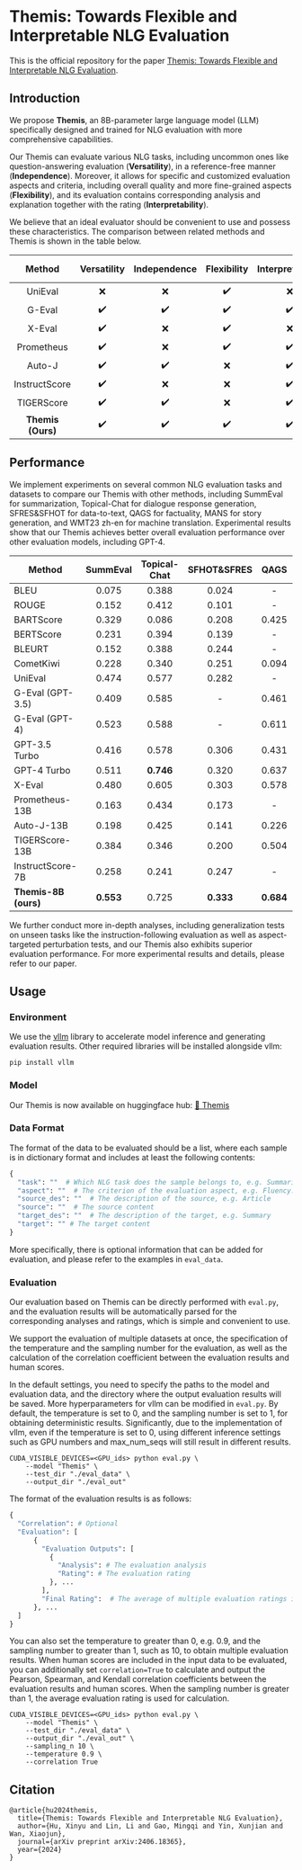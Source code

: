 # Themis: Towards Flexible and Interpretable NLG Evaluation

This is the official repository for the paper [Themis: Towards Flexible and Interpretable NLG Evaluation](https://arxiv.org/abs/2406.18365).

## Introduction

We propose **Themis**, an 8B-parameter large language model (LLM) specifically designed and trained for NLG evaluation with more comprehensive capabilities. 

Our Themis can evaluate various NLG tasks, including uncommon ones like question-answering evaluation (**Versatility**), in a reference-free manner (**Independence**). Moreover, it allows for specific and customized evaluation aspects and criteria, including overall quality and more fine-grained aspects (**Flexibility**), and its evaluation contains corresponding analysis and explanation together with the rating (**Interpretability**). 

We believe that an ideal evaluator should be convenient to use and possess these characteristics. The comparison between related methods and Themis is shown in the table below.

|      Method       | Versatility | Independence | Flexibility | Interpretability | Open-source |
| :---------------: | :---------: | :----------: | :---------: | :--------------: | :---------: |
|      UniEval      |      ❌      |      ❌       |      ✔️      |        ❌         |      ✔️      |
|      G-Eval       |      ✔️      |      ✔️       |      ✔️      |        ✔️         |      ❌      |
|      X-Eval       |      ✔️      |      ❌       |      ✔️      |        ❌         |      ❌      |
|    Prometheus     |      ✔️      |      ❌       |      ✔️      |        ✔️         |      ✔️      |
|      Auto-J       |      ✔️      |      ✔️       |      ❌      |        ✔️         |      ✔️      |
|   InstructScore   |      ✔️      |      ❌       |      ❌      |        ✔️         |      ✔️      |
|    TIGERScore     |      ✔️      |      ✔️       |      ❌      |        ✔️         |      ✔️      |
| **Themis (Ours)** |      ✔️      |      ✔️       |      ✔️      |        ✔️         |      ✔️      |

## Performance

We implement experiments on several common NLG evaluation tasks and datasets to compare our Themis with other methods, including SummEval for summarization, Topical-Chat for dialogue response generation, SFRES&SFHOT for data-to-text, QAGS for factuality, MANS for story generation, and WMT23 zh-en for machine translation. Experimental results show that our Themis achieves better overall evaluation performance over other evaluation models, including GPT-4.

| Method               | SummEval  | Topical-Chat | SFHOT&SFRES |   QAGS   |   MANS   |   WMT23   | Average $\rho$ |
| -------------------- | :-------: | :----------: | :---------: | :-------: | :-------: | :-------: | :------------: |
| BLEU                 |   0.075   |    0.388     |    0.024    |     -     |   0.032   |   0.021   |       -        |
| ROUGE                |   0.152   |    0.412     |    0.101    |     -     |  -0.002   |   0.151   |       -        |
| BARTScore            |   0.329   |    0.086     |    0.208    |   0.425   |   0.350   |   0.118   |     0.253      |
| BERTScore            |   0.231   |    0.394     |    0.139    |     -     |   0.285   |   0.219   |       -        |
| BLEURT               |   0.152   |    0.388     |    0.244    |     -     |   0.138   |   0.263   |       -        |
| CometKiwi            |   0.228   |    0.340     |    0.251    |   0.094   |   0.251   |   0.343   |     0.251      |
| UniEval              |   0.474   |    0.577     |    0.282    |     -     |     -     |     -     |       -        |
| G-Eval (GPT-3.5)     |   0.409   |    0.585     |      -      |   0.461   |     -     |     -     |       -        |
| G-Eval (GPT-4)       |   0.523   |    0.588     |      -      |   0.611   |     -     |     -     |       -        |
| GPT-3.5 Turbo        |   0.416   |    0.578     |    0.306    |   0.431   |   0.328   |   0.347   |     0.401      |
| GPT-4 Turbo          |   0.511   |  **0.746**   |    0.320    |   0.637   |   0.473   | **0.437** |     0.521      |
| X-Eval               |   0.480   |    0.605     |    0.303    |   0.578   |     -     |     -     |       -        |
| Prometheus-13B       |   0.163   |    0.434     |    0.173    |     -     |   0.007   |   0.129   |       -        |
| Auto-J-13B           |   0.198   |    0.425     |    0.141    |   0.226   |   0.380   |   0.104   |     0.246      |
| TIGERScore-13B       |   0.384   |    0.346     |    0.200    |   0.504   |   0.231   |   0.248   |     0.319      |
| InstructScore-7B     |   0.258   |    0.241     |    0.247    |     -     |   0.298   |   0.219   |       -        |
| **Themis-8B (ours)** | **0.553** |    0.725     |  **0.333**  | **0.684** | **0.551** |   0.405   |   **0.542**    |

We further conduct more in-depth analyses, including generalization tests on unseen tasks like the instruction-following evaluation as well as aspect-targeted perturbation tests, and our Themis also exhibits superior evaluation performance. For more experimental results and details, please refer to our paper.

## Usage

### Environment

We use the [vllm](https://github.com/vllm-project/vllm) library to accelerate model inference and generating evaluation results. Other required libraries will be installed alongside vllm:

```
pip install vllm
```

### Model

Our Themis is now available on huggingface hub: [🤗 Themis](https://huggingface.co/PKU-ONELab/Themis)

### Data Format

The format of the data to be evaluated should be a list, where each sample is in dictionary format and includes at least the following contents:

```python
{
  "task": ""  # Which NLG task does the sample belongs to, e.g. Summarization
  "aspect": ""  # The criterion of the evaluation aspect, e.g. Fluency: Measure the quality of individual sentences of the summary...
  "source_des": ""  # The description of the source, e.g. Article
  "source": ""  # The source content
  "target_des": ""  # The description of the target, e.g. Summary
  "target": "" # The target content
}
```

More specifically, there is optional information that can be added for evaluation, and please refer to the examples in `eval_data`.

### Evaluation

Our evaluation based on Themis can be directly performed with `eval.py`, and the evaluation results will be automatically parsed for the corresponding analyses and ratings, which is simple and convenient to use.

We support the evaluation of multiple datasets at once, the specification of the temperature and the sampling number for the evaluation, as well as the calculation of the correlation coefficient between the evaluation results and human scores.

In the default settings, you need to specify the paths to the model and evaluation data, and the directory where the output evaluation results will be saved. More hyperparameters for vllm can be modified in `eval.py`. By default, the temperature is set to 0, and the sampling number is set to 1, for obtaining deterministic results. Significantly, due to the implementation of vllm, even if the temperature is set to 0, using different inference settings such as GPU numbers and max_num_seqs will still result in different results.

```
CUDA_VISIBLE_DEVICES=<GPU_ids> python eval.py \
    --model "Themis" \
    --test_dir "./eval_data" \
    --output_dir "./eval_out"
```

The format of the evaluation results is as follows:

```python
{
  "Correlation": # Optional
  "Evaluation": [
      {
        "Evaluation Outputs": [
          {
            "Analysis": # The evaluation analysis
            "Rating": # The evaluation rating
          }, ...
        ],
        "Final Rating":  # The average of multiple evaluation ratings if the sampling number is more than 1
      }, ...
  ]
}
```

You can also set the temperature to greater than 0, e.g. 0.9, and the sampling number to greater than 1, such as 10, to obtain multiple evaluation results. When human scores are included in the input data to be evaluated, you can additionally set `correlation=True` to calculate and output the Pearson, Spearman, and Kendall correlation coefficients between the evaluation results and human scores. When the sampling number is greater than 1, the average evaluation rating is used for calculation.

```
CUDA_VISIBLE_DEVICES=<GPU_ids> python eval.py \
    --model "Themis" \
    --test_dir "./eval_data" \
    --output_dir "./eval_out" \
    --sampling_n 10 \
    --temperature 0.9 \
    --correlation True
```

## Citation

```
@article{hu2024themis,
  title={Themis: Towards Flexible and Interpretable NLG Evaluation},
  author={Hu, Xinyu and Lin, Li and Gao, Mingqi and Yin, Xunjian and Wan, Xiaojun},
  journal={arXiv preprint arXiv:2406.18365},
  year={2024}
}
```
